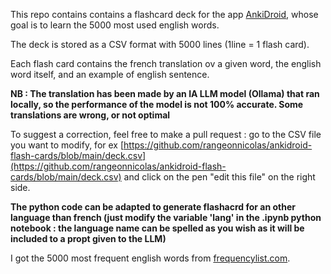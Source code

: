 This repo contains contains a flashcard deck for the app [AnkiDroid](https://f-droid.org/en/packages/com.ichi2.anki/), whose goal is to learn the 5000 most used english words.

The deck is stored as a CSV format with 5000 lines (1line = 1 flash card).

Each flash card contains the french translation ov a given word, the english word itself, and an example of english sentence. 

**NB : The translation has been made by an IA LLM model (Ollama) that ran locally, so the performance of the model is not 100% accurate. Some translations are wrong, or not optimal**

To suggest a correction, feel free to make a pull request : go to the CSV file you want to modify, for ex [https://github.com/rangeonnicolas/ankidroid-flash-cards/blob/main/deck.csv](https://github.com/rangeonnicolas/ankidroid-flash-cards/blob/main/deck.csv) and click on the pen "edit this file" on the right side.

**The python code can be adapted to generate flashacrd for an other language than french (just modify the variable 'lang' in the .ipynb python notebook : the language name can be spelled as you wish as it will be included to a propt given to the LLM)**

I got the 5000 most frequent english words from [frequencylist.com](https://frequencylist.com/).
